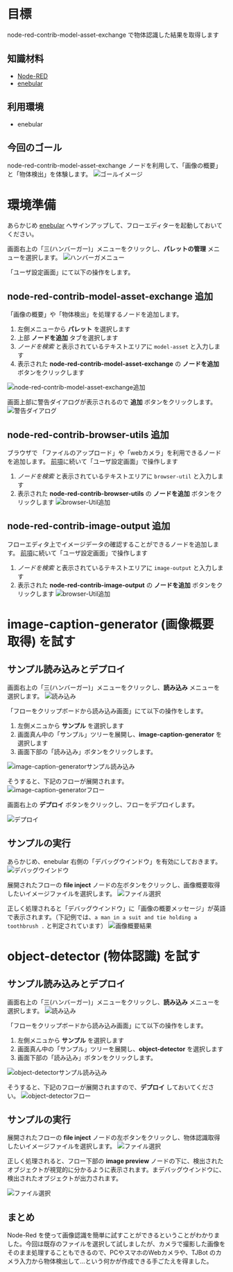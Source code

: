# 目標
node-red-contrib-model-asset-exchange で物体認識した結果を取得します

## 知識材料 
- [Node-RED](https://nodered.jp/)
- [enebular](https://docs.enebular.com/ja/)

## 利用環境
- enebular

## 今回のゴール
node-red-contrib-model-asset-exchange ノードを利用して、「画像の概要」と「物体検出」を体験します。
![ゴールイメージ](./img/220.png)

# 環境準備
あらかじめ [enebular](https://www.enebular.com/ja/) へサインアップして、フローエディターを起動しておいてください。

画面右上の「三(ハンバーガー)」メニューをクリックし、**パレットの管理** メニューを選択します。
![ハンバーガメニュー](./img/005.png)

「ユーザ設定画面」にて以下の操作をします。
## node-red-contrib-model-asset-exchange 追加
「画像の概要」や「物体検出」を処理するノードを追加します。

1. 左側メニューから **パレット** を選択します
2. 上部 **ノードを追加** タブを選択します
3. *ノードを検索* と表示されているテキストエリアに `model-asset` と入力します
4. 表示された **node-red-contrib-model-asset-exchange** の **ノードを追加** ボタンをクリックします

![node-red-contrib-model-asset-exchange追加](./img/020.png)

画面上部に警告ダイアログが表示されるので **追加** ボタンをクリックします。
![警告ダイアログ](./img/025.png)

## node-red-contrib-browser-utils 追加
ブラウザで 「ファイルのアップロード」や「webカメラ」を利用できるノードを追加します。
[前項](#node-red-contrib-model-asset-exchange-追加)に続いて「ユーザ設定画面」で操作します

1. *ノードを検索* と表示されているテキストエリアに `browser-util` と入力します
2. 表示された **node-red-contrib-browser-utils** の **ノードを追加** ボタンをクリックします
![browser-Util追加](./img/040.png)

## node-red-contrib-image-output 追加
フローエディタ上でイメージデータの確認することができるノードを追加します。
[前項](#node-red-contrib-model-asset-exchange-追加)に続いて「ユーザ設定画面」で操作します

1. *ノードを検索* と表示されているテキストエリアに `image-output` と入力します
2. 表示された **node-red-contrib-image-output** の **ノードを追加** ボタンをクリックします
![browser-Util追加](./img/200.png)

# image-caption-generator (画像概要取得) を試す
## サンプル読み込みとデプロイ
画面右上の「三(ハンバーガー)」メニューをクリックし、**読み込み** メニューを選択します。
![読み込み](./img/050.png)

「フローをクリップボードから読み込み画面」にて以下の操作をします。

1. 左側メニュから **サンプル** を選択します
2. 画面真ん中の「サンプル」ツリーを展開し、**image-caption-generator** を選択します
3. 画面下部の「読み込み」ボタンをクリックします。

![image-caption-generatorサンプル読み込み](./img/060.png)

そうすると、下記のフローが展開されます。
![image-caption-generatorフロー](./img/072.png)

画面右上の **デプロイ** ボタンをクリックし、フローをデプロイします。

![デプロイ](./img/053.png)

## サンプルの実行
あらかじめ、enebular 右側の「デバッグウインドウ」を有効にしておきます。
![デバッグウインドウ](./img/070.png)

展開されたフローの **file inject** ノードの左ボタンをクリックし、画像概要取得したいイメージファイルを選択します。
![ファイル選択](./img/100.png)

正しく処理されると「デバッグウインドウ」に「画像の概要メッセージ」が英語で表示されます。（下記例では、`a man in a suit and tie holding a toothbrush .` と判定されています）
![画像概要結果](./img/120.png)

# object-detector (物体認識) を試す
## サンプル読み込みとデプロイ
画面右上の「三(ハンバーガー)」メニューをクリックし、**読み込み** メニューを選択します。
![読み込み](./img/050.png)

「フローをクリップボードから読み込み画面」にて以下の操作をします。

1. 左側メニュから **サンプル** を選択します
2. 画面真ん中の「サンプル」ツリーを展開し、**object-detector** を選択します
3. 画面下部の「読み込み」ボタンをクリックします。

![object-detectorサンプル読み込み](./img/210.png)

そうすると、下記のフローが展開されますので、**デプロイ** しておいてください。
![object-detectorフロー](./img/105.png)

## サンプルの実行
展開されたフローの **file inject** ノードの左ボタンをクリックし、物体認識取得したいイメージファイルを選択します。
![ファイル選択](./img/215.png)

正しく処理されると、フロー下部の **image preview** ノードの下に、検出されたオブジェクトが視覚的に分かるように表示されます。まデバッグウインドウに、検出されたオブジェクトが出力されます。

![ファイル選択](./img/220.png)


## まとめ
Node-Red を使って画像認識を簡単に試すことができるということがわかりました。今回は既存のファイルを選択して試しましたが、カメラで撮影した画像をそのまま処理することもできるので、PCやスマホのWebカメラや、TJBot のカメラ入力から物体検出して…という何かが作成できる手ごたえを得ました。